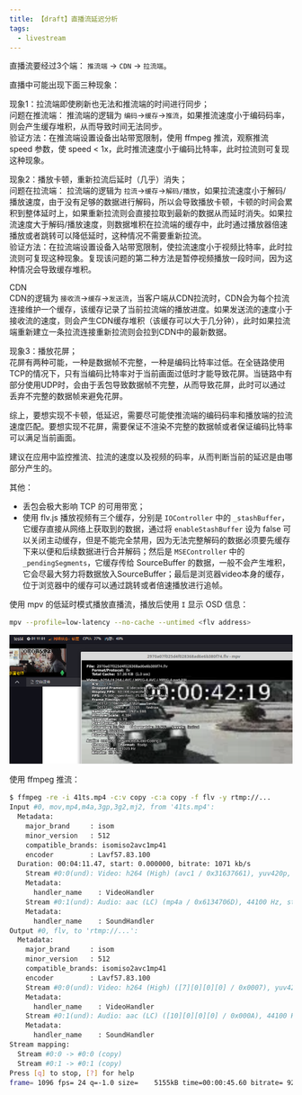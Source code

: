 ```yaml
---
title: 【draft】直播流延迟分析
tags:
  - livestream
---
```


直播流要经过3个端： `推流端` -> `CDN` -> `拉流端`。

直播中可能出现下面三种现象：

现象1：拉流端即使刷新也无法和推流端的时间进行同步；  
问题在推流端： 推流端的逻辑为 `编码`->`缓存`->`推流`，如果推流速度小于编码码率，则会产生缓存堆积，从而导致时间无法同步。  
验证方法：在推流端设置设备出站带宽限制，使用 ffmpeg 推流，观察推流 speed 参数，使 speed < 1x，此时推流速度小于编码比特率，此时拉流则可复现这种现象。

现象2：播放卡顿，重新拉流后延时（几乎）消失；  
问题在拉流端： 拉流端的逻辑为 `拉流`->`缓存`->`解码/播放`，如果拉流速度小于解码/播放速度，由于没有足够的数据进行解码，所以会导致播放卡顿，卡顿的时间会累积到整体延时上，如果重新拉流则会直接拉取到最新的数据从而延时消失。如果拉流速度大于解码/播放速度，则数据堆积在拉流端的缓存中，此时通过播放器倍速播放或者跳转可以降低延时，这种情况不需要重新拉流。  
验证方法：在拉流端设置设备入站带宽限制，使拉流速度小于视频比特率，此时拉流则可复现这种现象。复现该问题的第二种方法是暂停视频播放一段时间，因为这种情况会导致缓存堆积。  

CDN  
CDN的逻辑为 `接收流`->`缓存`->`发送流`，当客户端从CDN拉流时，CDN会为每个拉流连接维护一个缓存，该缓存记录了当前拉流端的播放进度。如果发送流的速度小于接收流的速度，则会产生CDN缓存堆积（该缓存可以大于几分钟），此时如果拉流端重新建立一条拉流连接重新拉流则会拉到CDN中的最新数据。

现象3：播放花屏；  
花屏有两种可能，一种是数据帧不完整，一种是编码比特率过低。在全链路使用TCP的情况下，只有当编码比特率对于当前画面过低时才能导致花屏。当链路中有部分使用UDP时，会由于丢包导致数据帧不完整，从而导致花屏，此时可以通过丢弃不完整的数据帧来避免花屏。

综上，要想实现不卡顿，低延迟，需要尽可能使推流端的编码码率和播放端的拉流速度匹配。要想实现不花屏，需要保证不渲染不完整的数据帧或者保证编码比特率可以满足当前画面。

建议在应用中监控推流、拉流的速度以及视频的码率，从而判断当前的延迟是由哪部分产生的。

其他：

- 丢包会极大影响 TCP 的可用带宽；
- 使用 flv.js 播放视频有三个缓存，分别是 `IOController` 中的 `_stashBuffer`，它缓存直接从网络上获取到的数据，通过将 `enableStashBuffer` 设为 false 可以关闭主动缓存，但是不能完全禁用，因为无法完整解码的数据必须要先缓存下来以便和后续数据进行合并解码；然后是 `MSEController` 中的 `_pendingSegments`，它缓存传给 SourceBuffer 的数据，一般不会产生堆积，它会尽最大努力将数据放入SourceBuffer；最后是浏览器video本身的缓存，位于浏览器中的缓存可以通过跳转或者倍速播放进行追帧。

使用 mpv 的低延时模式播放直播流，播放后使用 `I` 显示 OSD 信息：

```sh
mpv --profile=low-latency --no-cache --untimed <flv address>
```

![mpv-delay](/data/mpv-delay.png)

使用 ffmpeg 推流：

```sh
$ ffmpeg -re -i 41ts.mp4 -c:v copy -c:a copy -f flv -y rtmp://...
Input #0, mov,mp4,m4a,3gp,3g2,mj2, from '41ts.mp4':
  Metadata:
    major_brand     : isom
    minor_version   : 512
    compatible_brands: isomiso2avc1mp41
    encoder         : Lavf57.83.100
  Duration: 00:04:11.47, start: 0.000000, bitrate: 1071 kb/s
    Stream #0:0(und): Video: h264 (High) (avc1 / 0x31637661), yuv420p, 856x480 [SAR 254:255 DAR 13589:7650], 935 kb/s, 23.98 fps, 23.98 tbr, 24k tbn, 47.95 tbc (default)
    Metadata:
      handler_name    : VideoHandler
    Stream #0:1(und): Audio: aac (LC) (mp4a / 0x6134706D), 44100 Hz, stereo, fltp, 131 kb/s (default)
    Metadata:
      handler_name    : SoundHandler
Output #0, flv, to 'rtmp://...':
  Metadata:
    major_brand     : isom
    minor_version   : 512
    compatible_brands: isomiso2avc1mp41
    encoder         : Lavf57.83.100
    Stream #0:0(und): Video: h264 (High) ([7][0][0][0] / 0x0007), yuv420p, 856x480 [SAR 254:255 DAR 13589:7650], q=2-31, 935 kb/s, 23.98 fps, 23.98 tbr, 1k tbn, 24k tbc (default)
    Metadata:
      handler_name    : VideoHandler
    Stream #0:1(und): Audio: aac (LC) ([10][0][0][0] / 0x000A), 44100 Hz, stereo, fltp, 131 kb/s (default)
    Metadata:
      handler_name    : SoundHandler
Stream mapping:
  Stream #0:0 -> #0:0 (copy)
  Stream #0:1 -> #0:1 (copy)
Press [q] to stop, [?] for help
frame= 1096 fps= 24 q=-1.0 size=    5155kB time=00:00:45.60 bitrate= 925.9kbits/s speed=   1x
```

